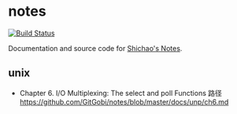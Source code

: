# notes

[![Build Status][travis-image]][travis-link]

Documentation and source code for [Shichao's Notes](http://notes.shichao.io).

[travis-image]: https://img.shields.io/travis/shichao-an/notes/master.png
[travis-link]: https://travis-ci.org/shichao-an/notes



## unix
- Chapter 6. I/O Multiplexing: The select and poll Functions 路径
https://github.com/GitGobi/notes/blob/master/docs/unp/ch6.md
